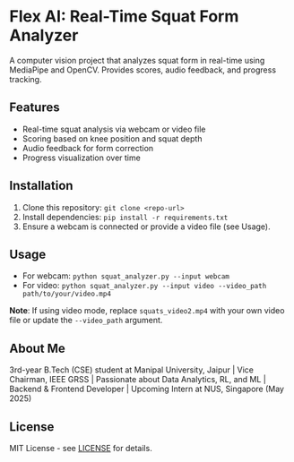 # Flex AI: Real-Time Squat Form Analyzer

A computer vision project that analyzes squat form in real-time using MediaPipe and OpenCV. Provides scores, audio feedback, and progress tracking.

## Features
- Real-time squat analysis via webcam or video file
- Scoring based on knee position and squat depth
- Audio feedback for form correction
- Progress visualization over time

## Installation
1. Clone this repository: `git clone <repo-url>`
2. Install dependencies: `pip install -r requirements.txt`
3. Ensure a webcam is connected or provide a video file (see Usage).

## Usage
- For webcam: `python squat_analyzer.py --input webcam`
- For video: `python squat_analyzer.py --input video --video_path path/to/your/video.mp4`

**Note**: If using video mode, replace `squats_video2.mp4` with your own video file or update the `--video_path` argument.

## About Me
3rd-year B.Tech (CSE) student at Manipal University, Jaipur | Vice Chairman, IEEE GRSS | Passionate about Data Analytics, RL, and ML | Backend & Frontend Developer | Upcoming Intern at NUS, Singapore (May 2025)

## License
MIT License - see [LICENSE](LICENSE) for details.